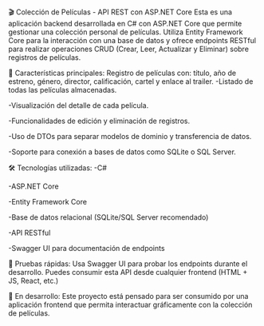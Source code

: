 🎬 Colección de Películas - API REST con ASP.NET Core
Esta es una aplicación backend desarrollada en C# con ASP.NET Core que permite gestionar una colección personal de películas. 
Utiliza Entity Framework Core para la interacción con una base de datos y ofrece endpoints RESTful para realizar operaciones CRUD (Crear, Leer, Actualizar y Eliminar) sobre registros de películas.

📝 Características principales:
Registro de películas con: título, año de estreno, género, director, calificación, cartel y enlace al trailer.
-Listado de todas las películas almacenadas.

-Visualización del detalle de cada película.

-Funcionalidades de edición y eliminación de registros.

-Uso de DTOs para separar modelos de dominio y transferencia de datos.

-Soporte para conexión a bases de datos como SQLite o SQL Server.

🛠️ Tecnologías utilizadas:
-C#

-ASP.NET Core

-Entity Framework Core

-Base de datos relacional (SQLite/SQL Server recomendado)

-API RESTful

-Swagger UI para documentación de endpoints

🧪 Pruebas rápidas:
Usa Swagger UI para probar los endpoints durante el desarrollo.
Puedes consumir esta API desde cualquier frontend (HTML + JS, React, etc.)

🚀 En desarrollo:
Este proyecto está pensado para ser consumido por una aplicación frontend que permita interactuar gráficamente con la colección de películas.


